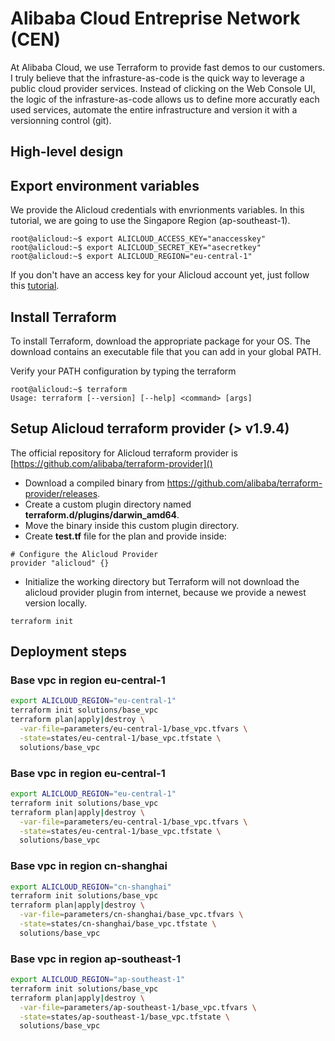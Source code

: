 # Alibaba Cloud Entreprise Network (CEN)

At Alibaba Cloud, we use Terraform to provide fast demos to our customers.
I truly believe that the infrasture-as-code is the quick way to leverage a public cloud provider services. Instead of clicking on the Web Console UI, the logic of the infrasture-as-code allows us to define more accuratly each used services, automate the entire infrastructure and version it with a versionning control (git).

## High-level design


## Export environment variables
We provide the Alicloud credentials with envrionments variables. In this tutorial, we are going to use the Singapore Region (ap-southeast-1).
 
```
root@alicloud:~$ export ALICLOUD_ACCESS_KEY="anaccesskey"
root@alicloud:~$ export ALICLOUD_SECRET_KEY="asecretkey"
root@alicloud:~$ export ALICLOUD_REGION="eu-central-1"
```

If you don't have an access key for your Alicloud account yet, just follow this [tutorial](https://www.alibabacloud.com/help/doc-detail/28955.htm).

## Install Terraform
To install Terraform, download the appropriate package for your OS. The download contains an executable file that you can add in your global PATH.

Verify your PATH configuration by typing the terraform

```
root@alicloud:~$ terraform
Usage: terraform [--version] [--help] <command> [args]
```

## Setup Alicloud terraform provider (> v1.9.4)
The official repository for Alicloud terraform provider is [https://github.com/alibaba/terraform-provider]() 

* Download a compiled binary from https://github.com/alibaba/terraform-provider/releases.
* Create a custom plugin directory named **terraform.d/plugins/darwin_amd64**.
* Move the binary inside this custom plugin directory.
* Create **test.tf** file for the plan and provide inside:

```
# Configure the Alicloud Provider
provider "alicloud" {}
```

* Initialize the working directory but Terraform will not download the alicloud provider plugin from internet, because we provide a newest version locally.

```
terraform init
```

## Deployment steps

### Base vpc in region eu-central-1
```bash
export ALICLOUD_REGION="eu-central-1"
terraform init solutions/base_vpc
terraform plan|apply|destroy \
  -var-file=parameters/eu-central-1/base_vpc.tfvars \
  -state=states/eu-central-1/base_vpc.tfstate \
  solutions/base_vpc
```

### Base vpc in region eu-central-1
```bash
export ALICLOUD_REGION="eu-central-1"
terraform init solutions/base_vpc
terraform plan|apply|destroy \
  -var-file=parameters/eu-central-1/base_vpc.tfvars \
  -state=states/eu-central-1/base_vpc.tfstate \
  solutions/base_vpc
```

### Base vpc in region cn-shanghai
```bash
export ALICLOUD_REGION="cn-shanghai"
terraform init solutions/base_vpc
terraform plan|apply|destroy \
  -var-file=parameters/cn-shanghai/base_vpc.tfvars \
  -state=states/cn-shanghai/base_vpc.tfstate \
  solutions/base_vpc
```

### Base vpc in region ap-southeast-1
```bash
export ALICLOUD_REGION="ap-southeast-1"
terraform init solutions/base_vpc
terraform plan|apply|destroy \
  -var-file=parameters/ap-southeast-1/base_vpc.tfvars \
  -state=states/ap-southeast-1/base_vpc.tfstate \
  solutions/base_vpc
```